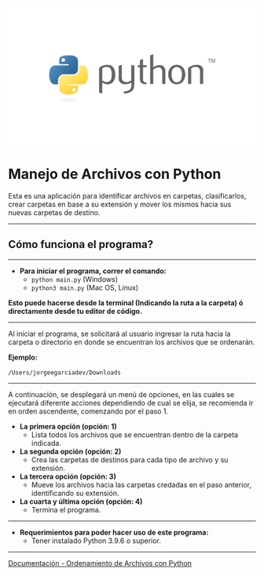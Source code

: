 ![Banner Python](images/Banner_Python.png)

# Manejo de Archivos con Python

Esta es una aplicación para identificar archivos en carpetas, clasificarlos, crear carpetas en base a su extensión y mover los mismos hacia sus nuevas carpetas de destino.

---

## Cómo funciona el programa?

---

* **Para iniciar el programa, correr el comando:**
  * ```python main.py``` (Windows)
  * ```python3 main.py``` (Mac OS, Linux)

**Esto puede hacerse desde la terminal (Indicando la ruta a la carpeta) ó directamente desde tu editor de código.**

---

Al iniciar el programa, se solicitará al usuario ingresar la ruta hacia la carpeta o directorio en donde se encuentran los archivos que se ordenarán.

**Ejemplo:**

```
/Users/jorgeegarciadev/Downloads
```

---

A continuación, se desplegará un menú de opciones, en las cuales se ejecutará diferente acciones dependiendo de cual se elija, se recomienda ir en orden ascendente, comenzando por el paso 1.

  * **La primera opción (opción: 1)**
    * Lista todos los archivos que se encuentran dentro de     la carpeta indicada.
  * **La segunda opción (opción: 2)**
    * Crea las carpetas de destinos para cada tipo de archivo y su extensión.
  * **La tercera opción (opción: 3)**
    * Mueve los archivos hacia las carpetas credadas en el paso anterior, identificando su extensión.
  * **La cuarta y última opción (opción: 4)**
    * Termina el programa. 

___

* **Requerimientos para poder hacer uso de este programa:**
  * Tener instalado Python 3.9.6 o superior.

---

[Documentación - Ordenamiento de Archivos con Python](https://drive.google.com/file/d/1UtSaeh3nRIQAg_rtJ-NnikdPEENvYvGF/view?usp=sharing)